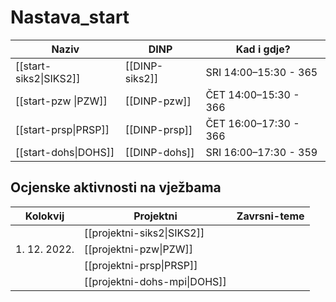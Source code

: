 # Nastava_start

| Naziv                  | DINP           | Kad i gdje?           |
| ---------------------- | -------------- | --------------------- |
| [[start-siks2\|SIKS2]] | [[DINP-siks2]] | SRI 14:00–15:30 - 365 |
| [[start-pzw \|PZW]]    | [[DINP-pzw]]   | ČET 14:00–15:30 - 366 |
| [[start-prsp\|PRSP]]   | [[DINP-prsp]]  | ČET 16:00–17:30 - 366   |
| [[start-dohs\|DOHS]]   | [[DINP-dohs]]  | SRI 16:00–17:30 - 359   |


## Ocjenske aktivnosti na vježbama
| Kolokvij     | Projektni                  | Zavrsni-teme 	|
| ------------ | -------------------------- | ----  	|
|              | [[projektni-siks2\|SIKS2]] |  		|
| 1. 12. 2022. | [[projektni-pzw\|PZW]]     |  		|
|              | [[projektni-prsp\|PRSP]]   |  	|
|              | [[projektni-dohs-mpi\|DOHS]]   |  	|
